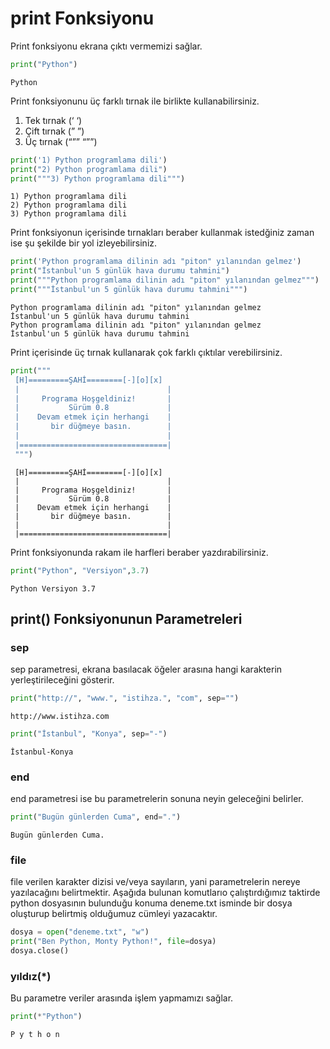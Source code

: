 # print Fonksiyonu

Print fonksiyonu ekrana çıktı vermemizi sağlar.


```python
print("Python")
```

    Python


Print fonksiyonunu üç farklı tırnak ile birlikte kullanabilirsiniz.

1. Tek tırnak (‘ ‘)
2. Çift tırnak (” ”)
3. Üç tırnak (“”” “””)


```python
print('1) Python programlama dili')
print("2) Python programlama dili")
print("""3) Python programlama dili""")
```

    1) Python programlama dili
    2) Python programlama dili
    3) Python programlama dili


Print fonksiyonun içerisinde tırnakları beraber kullanmak istedğiniz zaman ise şu şekilde bir yol izleyebilirsiniz.


```python
print('Python programlama dilinin adı "piton" yılanından gelmez')
print("İstanbul'un 5 günlük hava durumu tahmini")
print("""Python programlama dilinin adı "piton" yılanından gelmez""")
print("""İstanbul'un 5 günlük hava durumu tahmini""")
```

    Python programlama dilinin adı "piton" yılanından gelmez
    İstanbul'un 5 günlük hava durumu tahmini
    Python programlama dilinin adı "piton" yılanından gelmez
    İstanbul'un 5 günlük hava durumu tahmini


Print içerisinde üç tırnak kullanarak çok farklı çıktılar verebilirsiniz.


```python
print("""
 [H]=========ŞAHİ========[-][o][x]
 |                                 |
 |     Programa Hoşgeldiniz!       |
 |           Sürüm 0.8             |
 |    Devam etmek için herhangi    |
 |       bir düğmeye basın.        |
 |                                 |
 |=================================|
 """)
```

    
     [H]=========ŞAHİ========[-][o][x]
     |                                 |
     |     Programa Hoşgeldiniz!       |
     |           Sürüm 0.8             |
     |    Devam etmek için herhangi    |
     |       bir düğmeye basın.        |
     |                                 |
     |=================================|
     


Print fonksiyonunda rakam ile harfleri beraber yazdırabilirsiniz.


```python
print("Python", "Versiyon",3.7)
```

    Python Versiyon 3.7


## print() Fonksiyonunun Parametreleri

### sep

sep parametresi, ekrana basılacak öğeler arasına hangi karakterin yerleştirileceğini gösterir.


```python
print("http://", "www.", "istihza.", "com", sep="")
```

    http://www.istihza.com



```python
print("İstanbul", "Konya", sep="-")
```

    İstanbul-Konya


### end

end parametresi ise bu parametrelerin sonuna neyin geleceğini belirler.


```python
print("Bugün günlerden Cuma", end=".")
```

    Bugün günlerden Cuma.

### file

file verilen karakter dizisi ve/veya sayıların, yani parametrelerin nereye yazılacağını belirtmektir. Aşağıda bulunan komutlarıo çalıştırdığımız taktirde python dosyasının bulunduğu konuma deneme.txt isminde bir dosya oluşturup belirtmiş olduğumuz cümleyi yazacaktır.


```python
dosya = open("deneme.txt", "w")
print("Ben Python, Monty Python!", file=dosya)
dosya.close()
```

### yıldız(*)

Bu parametre veriler arasında işlem yapmamızı sağlar.


```python
print(*"Python")
```

    P y t h o n

